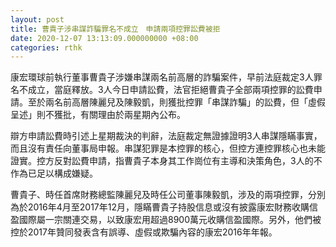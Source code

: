 ```yaml
---
layout: post
title: 曹貴子涉串謀詐騙罪名不成立　申請兩項控罪訟費被拒
date: 2020-12-07 13:13:09.000000000 +08:00
categories: rthk
---
```


康宏環球前執行董事曹貴子涉嫌串謀兩名前高層的詐騙案件，早前法庭裁定3人罪名不成立，當庭釋放。3人今日申請訟費，法官拒絕曹貴子全部兩項控罪的訟費申請。至於兩名前高層陳麗兒及陳毅凱，則獲批控罪「串謀詐騙」的訟費，但「虛假呈述」則不獲批，有關理由於兩星期內公布。

辯方申請訟費時引述上星期裁決的判辭，法庭裁定無證據證明3人串謀隱瞞事實，而且沒有責任向董事局申報。串謀犯罪是本控罪的核心，但控方連控罪核心也未能證實。控方反對訟費申請，指曹貴子本身其工作崗位有主導和決策角色，3人的不作為已足以構成嫌疑。

曹貴子、時任首席財務總監陳麗兒及時任公司董事陳毅凱，涉及的兩項控罪，分別為於2016年4月至2017年12月，隱瞞曹貴子持股信息或沒有披露康宏財務收購信盈國際屬一宗關連交易，以致康宏用超過8900萬元收購信盈國際。另外，他們被控於2017年贊同發表含有誤導、虛假或欺騙內容的康宏2016年年報。
